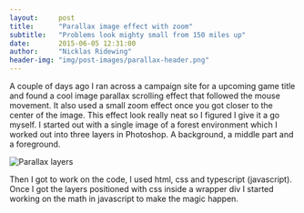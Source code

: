 ```yaml
---
layout:     post
title:      "Parallax image effect with zoom"
subtitle:   "Problems look mighty small from 150 miles up"
date:       2015-06-05 12:31:00
author:     "Nicklas Ridewing"
header-img: "img/post-images/parallax-header.png"
---
```


<p>A couple of days ago I ran across a campaign site for a upcoming game title and found a cool image parallax scrolling effect that followed the mouse movement. It also used a small zoom effect once you got closer to the center of the image. This effect look really neat so I figured I give it a go myself. I started out with a single image of a forest environment which I worked out into three layers in Photoshop. A background, a middle part and a foreground.</p>

<img src="{{ site.baseurl }}/img/post-images/parallax-layers.png" alt="Parallax layers">

<p>Then I got to work on the code, I used html, css and typescript (javascript). Once I got the layers positioned with css inside a wrapper div I started working on the math in javascript to make the magic happen.</p>
